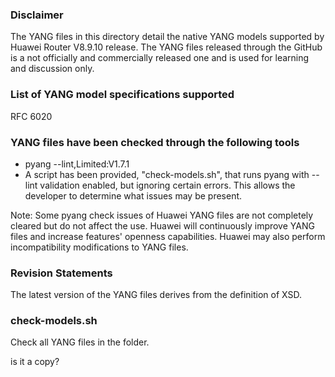 ### Disclaimer ###
   The YANG files in this directory detail the native YANG models supported by Huawei Router V8.9.10 release.
   The YANG files released through the GitHub is a not officially and commercially released one and is used for learning and discussion only.



### List of YANG model specifications supported ###
   RFC 6020




### YANG files have been checked through the following tools ###
   
- pyang --lint,Limited:V1.7.1
- A script has been provided, "check-models.sh", that runs pyang with --lint validation enabled, but ignoring certain errors. This allows the developer to determine what issues may be present. 

   
Note: Some pyang check issues of Huawei YANG files are not completely cleared but do not affect  the use. Huawei will continuously improve YANG files and increase features' openness capabilities. Huawei may also perform incompatibility modifications to YANG files.



### Revision Statements ###
   The latest version of the YANG files derives from the definition of XSD.



### check-models.sh ###
   Check all YANG files in the folder.



is it a copy?









